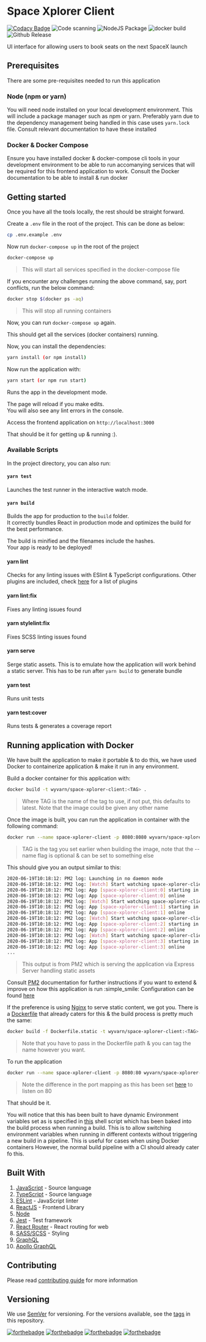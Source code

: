# Space Xplorer Client

[![Codacy Badge](https://api.codacy.com/project/badge/Grade/a79b4239716a4e92af44edfe05be7f28)](https://app.codacy.com/gh/Wyvarn/space-xplorer-client?utm_source=github.com&utm_medium=referral&utm_content=Wyvarn/space-xplorer-client&utm_campaign=Badge_Grade_Settings)
![Code scanning](https://github.com/Wyvarn/space-xplorer-client/workflows/Code%20scanning/badge.svg)
![NodeJS Package](https://github.com/Wyvarn/space-xplorer-client/workflows/NodeJS%20Package/badge.svg)
![docker build](https://github.com/Wyvarn/space-xplorer-client/workflows/Space%20Xplorer%20Client%20docker%20image%20build/badge.svg)
![Github Release](https://github.com/Wyvarn/space-xplorer-client/workflows/Github%20Release/badge.svg)

UI interface for allowing users to book seats on the next SpaceX launch

## Prerequisites

There are some pre-requisites needed to run this application

### Node (npm or yarn)

You will need node installed on your local development environment. This will include a package manager such as npm or yarn. Preferably yarn due to the dependency management being handled in this case uses `yarn.lock` file. Consult relevant documentation to have these installed

### Docker & Docker Compose

Ensure you have installed docker & docker-compose cli tools in your development environment to be able to run accomanying services that will be required for this frontend application to work. Consult the Docker documentation to be able to install & run docker

## Getting started

Once you have all the tools locally, the rest should be straight forward.

Create a `.env` file in the root of the project. This can be done as below:

``` bash
cp .env.example .env
```

Now run `docker-compose up` in the root of the project

``` bash
docker-compose up
```

> This will start all services specified in the docker-compose file

If you encounter any challenges running the above command, say, port conflicts, run the below command:

``` bash
docker stop $(docker ps -aq)
```

> This will stop all running containers

Now, you can run `docker-compose up` again.

This should get all the services (docker containers) running.

Now, you can install the dependencies:

``` bash
yarn install (or npm install)
```

Now run the application with:

``` bash
yarn start (or npm run start)
```

Runs the app in the development mode.<br />

The page will reload if you make edits.<br />
You will also see any lint errors in the console.

Access the frontend application on `http://localhost:3000`

That should be it for getting up & running :).

### Available Scripts

In the project directory, you can also run:

#### `yarn test`

Launches the test runner in the interactive watch mode.<br />

#### `yarn build`

Builds the app for production to the `build` folder.<br />
It correctly bundles React in production mode and optimizes the build for the best performance.

The build is minified and the filenames include the hashes.<br />
Your app is ready to be deployed!

#### yarn lint

Checks for any linting issues with ESlint & TypeScript configurations. Other plugins are included, check [here](./eslintrc.js) for a list of plugins

#### yarn lint:fix

Fixes any linting issues found

#### yarn stylelint:fix

Fixes SCSS linting issues found

#### yarn serve

Serge static assets. This is to emulate how the application will work behind a static server. This has to be run after `yarn build` to generate bundle

#### yarn test

Runs unit tests

#### yarn test:cover

Runs tests & generates a coverage report

## Running application with Docker

We have built the application to make it portable & to do this, we have used Docker to containerize application & make it run in any environment.

Build a docker container for this application with:

``` bash
docker build -t wyvarn/space-xplorer-client:<TAG> .
```

> Where TAG is the name of the tag to use, if not put, this defaults to latest. Note that the image could be given any other name

Once the image is built, you can run the application in container with the following command:

``` bash
docker run --name space-xplorer-client -p 8080:8080 wyvarn/space-xplorer-client:<TAG
```

> TAG is the tag you set earlier when building the image, note that the --name flag is optional & can be set to something else

This should give you an output similar to this:

``` bash
2020-06-19T10:18:12: PM2 log: Launching in no daemon mode
2020-06-19T10:18:12: PM2 log: [Watch] Start watching space-xplorer-client
2020-06-19T10:18:12: PM2 log: App [space-xplorer-client:0] starting in -cluster mode-
2020-06-19T10:18:12: PM2 log: App [space-xplorer-client:0] online
2020-06-19T10:18:12: PM2 log: [Watch] Start watching space-xplorer-client
2020-06-19T10:18:12: PM2 log: App [space-xplorer-client:1] starting in -cluster mode-
2020-06-19T10:18:12: PM2 log: App [space-xplorer-client:1] online
2020-06-19T10:18:12: PM2 log: [Watch] Start watching space-xplorer-client
2020-06-19T10:18:12: PM2 log: App [space-xplorer-client:2] starting in -cluster mode-
2020-06-19T10:18:12: PM2 log: App [space-xplorer-client:2] online
2020-06-19T10:18:12: PM2 log: [Watch] Start watching space-xplorer-client
2020-06-19T10:18:12: PM2 log: App [space-xplorer-client:3] starting in -cluster mode-
2020-06-19T10:18:12: PM2 log: App [space-xplorer-client:3] online
...
```

> This output is from PM2 which is serving the application via Express Server handling static assets

Consult [PM2](https://pm2.keymetrics.io/) documentation for further instructions if you want to extend & improve on how 
this application is run :simple_smile: Configuration can be found [here](./server/ecosystem.config.js)

If the preference is using [Nginx](https://www.nginx.com/) to serve static content, we got you. There is a [Dockerfile](./Dockerfile.static)
that already caters for this & the build process is pretty much the same:

``` bash
docker build -f Dockerfile.static -t wyvarn/space-xplorer-client:<TAG> .
```

> Note that you have to pass in the Dockerfile path & you can tag the name however you want.

To run the application

``` bash
docker run --name space-xplorer-client -p 8080:80 wyvarn/space-xplorer-client:<TAG
```

> Note the difference in the port mapping as this has been set [here](./conf/conf.d/default.conf) to listen on 80

That should be it.

You will notice that this has been built to have dynamic Environment variables set as is specified in [this](./env.sh) shell script
which has been baked into the build process when running a build. This is to allow switching environment variables when
running in different contexts without triggering a new build in a pipeline. This is useful for cases when using Docker containers
However, the normal build pipeline with a CI should already cater fo this.

## Built With

1. [JavaScript](https://www.javascript.com/) - Source language
2. [TypeScript](https://www.typescriptlang.org/) - Source language
3. [ESLint](https://eslint.org/) - JavaScript linter
4. [ReactJS](https://reactjs.org) - Frontend Library
5. [Node](https://nodejs.org/en/)
6. [Jest](https://jestjs.io) - Test framework
8. [React Router](https://reacttraining.com/react-router/) - React routing for web
9. [SASS/SCSS]((http://sass-lang.com/)) - Styling
10. [GraphQL](https://graphql.org/)
11. [Apollo GraphQL](https://www.apollographql.com/)

## Contributing

Please read [contributing guide](./.github/CONTRIBUTING.md) for more information

## Versioning

We use [SemVer](https://semver) for versioning. For the versions available, see the [tags](https://github.com/inmdigitalfactory/website-campaign-landing/tags) in this repository.

[![forthebadge](https://forthebadge.com/images/badges/built-with-love.svg)](https://forthebadge.com)
[![forthebadge](https://forthebadge.com/images/badges/uses-badges.svg)](https://forthebadge.com)
[![forthebadge](https://forthebadge.com/images/badges/made-with-crayons.svg)](https://forthebadge.com)
[![forthebadge](https://forthebadge.com/images/badges/built-by-developers.svg)](https://forthebadge.com)
